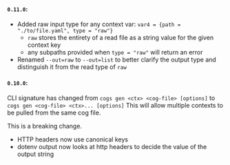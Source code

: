 #### `0.11.0`:
* Added raw input type for any context var: `var4 = {path = "./to/file.yaml", type = "raw"}`
   - `raw` stores the entirety of a read file as a string value for the given context key
   -  any subpaths provided when `type = "raw"` will return an error
*  Renamed `--out=raw` to `--out=list` to better clarify the output type and distinguish it from the read type of  `raw`

#### `0.10.0`:
CLI signature has changed from `cogs gen <ctx> <cog-file> [options]` to `cogs gen <cog-file> <ctx>... [options]`
This will allow multiple contexts to be pulled from the same cog file.

This is a breaking change.

* HTTP headers now use canonical keys
* dotenv output now looks at http headers to decide the value of the output string
